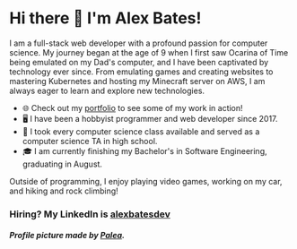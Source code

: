 # Hi there 👋 I'm Alex Bates!
I am a full-stack web developer with a profound passion for computer science. My journey began at the age of 9 when I first saw Ocarina of Time being emulated on my Dad's computer, and I have been captivated by technology ever since. From emulating games and creating websites to mastering Kubernetes and hosting my Minecraft server on AWS, I am always eager to learn and explore new technologies.


- 🌐 Check out my [portfolio](https://dev.alexbates.me) to see some of my work in action!
- 🖥️ I have been a hobbyist programmer and web developer since 2017.
- 🏫 I took every computer science class available and served as a computer science TA in high school.
- 🎓 I am currently finishing my Bachelor's in Software Engineering, graduating in August.

Outside of programming, I enjoy playing video games, working on my car, and hiking and rock climbing!

### Hiring? My LinkedIn is [alexbatesdev](https://www.linkedin.com/in/alexbatesdev/)

##### Profile picture made by [Palea](https://twitter.com/PaleaRaptor).
